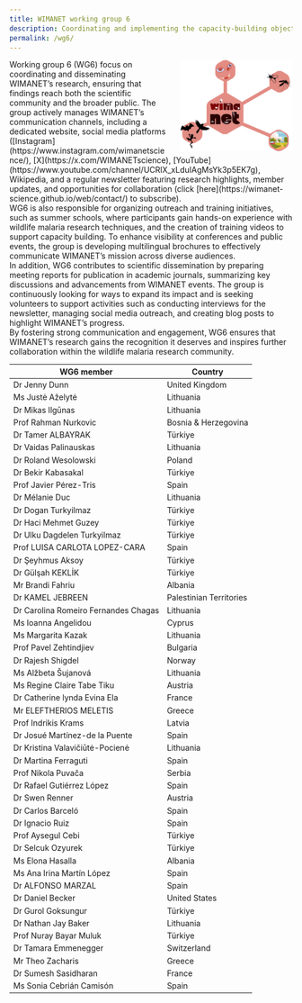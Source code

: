 ```yaml
---
title: WIMANET working group 6
description: Coordinating and implementing the capacity-building objectives (CBOs)
permalink: /wg6/
---
```

<img alt="logo" src="../assets/theme/images/wg6.jpg" width="200" align="right" style="position: relative; padding-left:20px;">
Working group 6 (WG6) focus on coordinating and disseminating WIMANET’s research, ensuring that findings reach both the scientific community and the broader public. The group actively manages WIMANET’s communication channels, including a dedicated website, social media platforms ([Instagram](https://www.instagram.com/wimanetscience/), [X](https://x.com/WIMANETscience), [YouTube](https://www.youtube.com/channel/UCRlX_xLduIAgMsYk3p5EK7g), Wikipedia, and a regular newsletter featuring research highlights, member updates, and opportunities for collaboration (click [here](https://wimanet-science.github.io/web/contact/) to subscribe).<br>
WG6 is also responsible for organizing outreach and training initiatives, such as summer schools, where participants gain hands-on experience with wildlife malaria research techniques, and the creation of training videos to support capacity building. To enhance visibility at conferences and public events, the group is developing multilingual brochures to effectively communicate WIMANET’s mission across diverse audiences. <br>
In addition, WG6 contributes to scientific dissemination by preparing meeting reports for publication in academic journals, summarizing key discussions and advancements from WIMANET events. The group is continuously looking for ways to expand its impact and is seeking volunteers to support activities such as conducting interviews for the newsletter, managing social media outreach, and creating blog posts to highlight WIMANET’s progress.<br>
By fostering strong communication and engagement, WG6 ensures that WIMANET’s research gains the recognition it deserves and inspires further collaboration within the wildlife malaria research community.

| WG6 member  | Country |
| -----  | ----------- |
| Dr Jenny Dunn | United Kingdom | 
| Ms Justė Aželytė |	Lithuania | 
| Dr Mikas Ilgūnas |	Lithuania | 
| Prof Rahman Nurkovic |	Bosnia & Herzegovina | 
| Dr Tamer ALBAYRAK |	Türkiye | 
| Dr Vaidas Palinauskas |	Lithuania | 
| Dr Roland Wesolowski |	Poland | 
| Dr Bekir Kabasakal |	Türkiye| 
| Prof Javier Pérez-Tris |	Spain | 
| Dr Mélanie Duc |	Lithuania | 
| Dr Dogan Turkyilmaz |	Türkiye | 
| Dr Haci Mehmet Guzey |	Türkiye | 
| Dr Ulku Dagdelen Turkyilmaz |	Türkiye | 
| Prof LUISA CARLOTA LOPEZ-CARA |	Spain | 
| Dr Şeyhmus Aksoy |	Türkiye | 
| Dr Gülşah KEKLİK |	Türkiye | 
| Mr Brandi Fahriu |	Albania | 
| Dr KAMEL JEBREEN |	Palestinian Territories | 
| Dr Carolina Romeiro Fernandes Chagas |	Lithuania | 
| Ms Ioanna Angelidou |	Cyprus | 
| Ms Margarita Kazak |	Lithuania | 
| Prof Pavel Zehtindjiev |	Bulgaria | 
| Dr Rajesh Shigdel |	Norway | 
| Ms Alžbeta Šujanová |	Lithuania | 
| Ms Regine Claire Tabe Tiku |	Austria | 
| Dr Catherine lynda Evina Ela |	France | 
| Mr ELEFTHERIOS MELETIS |	Greece | 
| Prof Indrikis Krams |	Latvia | 
| Dr Josué Martínez-de la Puente |	Spain | 
| Dr Kristina Valavičiūtė-Pocienė | Lithuania | 
| Dr Martina Ferraguti |	Spain | 
| Prof Nikola Puvača |	Serbia | 
| Dr Rafael Gutiérrez López |	Spain | 
| Dr Swen Renner |	Austria | 
| Dr Carlos Barceló |	Spain | 
| Dr Ignacio Ruiz |	Spain | 
| Prof Aysegul Cebi |	Türkiye | 
| Dr Selcuk Ozyurek |	Türkiye | 
| Ms Elona Hasalla |	Albania | 
| Ms Ana Irina Martín López |	Spain | 
| Dr ALFONSO MARZAL |	Spain | 
| Dr Daniel Becker |	United States | 
| Dr Gurol Goksungur |	Türkiye | 
| Dr Nathan Jay Baker |	Lithuania | 
| Prof Nuray Bayar Muluk |	Türkiye | 
| Dr Tamara Emmenegger |	Switzerland | 
| Mr Theo Zacharis |	Greece | 
| Dr Sumesh Sasidharan |	France | 
| Ms Sonia Cebrián Camisón |	Spain | 
